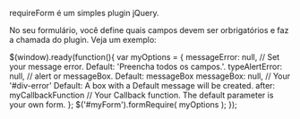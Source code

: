 requireForm é um simples plugin jQuery.

No seu formulário, você define quais campos devem ser orbrigatórios e faz a chamada do plugin.
Veja um exemplo:

$(window).ready(function(){
  var myOptions = {
    messageError: null, // Set your message error. Default: 'Preencha todos os campos.'.
    typeAlertError: null, // alert or messageBox. Default: messageBox
    messageBox: null, // Your '#div-error' Default: A box with a Default message will be created.
    after: myCallbackFunction // Your Callback function. The default parameter is your own form.
  };
  $('#myForm').formRequire( myOptions );
});
